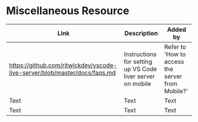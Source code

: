 # Miscellaneous Resource


| Link | Description | Added by |
| -------- | -------- | -------- | 
| https://github.com/ritwickdey/vscode-live-server/blob/master/docs/faqs.md     | Instructions for setting up VS Code liver server on mobile     | Refer to 'How to access the server from Mobile?' |
| Text     | Text     | Text     |
| Text     | Text     | Text     |

